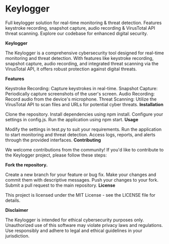 # Keylogger
Full keylogger solution for real-time monitoring &amp; threat detection. Features keystroke recording, snapshot capture, audio recording &amp; VirusTotal API threat scanning. Explore our codebase for enhanced digital security.

**Keylogger**

The Keylogger is a comprehensive cybersecurity tool designed for real-time monitoring and threat detection. With features like keystroke recording, snapshot capture, audio recording, and integrated threat scanning via the VirusTotal API, it offers robust protection against digital threats.

**Features**

Keystroke Recording: Capture keystrokes in real-time.
Snapshot Capture: Periodically capture screenshots of the user's screen.
Audio Recording: Record audio from the device's microphone.
Threat Scanning: Utilize the VirusTotal API to scan files and URLs for potential cyber threats.
**Installation**

Clone the repository.
Install dependencies using npm install.
Configure your settings in config.js.
Run the application using npm start.
**Usage**

Modify the settings in test.py to suit your requirements.
Run the application to start monitoring and threat detection.
Access logs, reports, and alerts through the provided interfaces.
**Contributing**

We welcome contributions from the community! If you'd like to contribute to the Keylogger project, please follow these steps:

**Fork the repository.**

Create a new branch for your feature or bug fix.
Make your changes and commit them with descriptive messages.
Push your changes to your fork.
Submit a pull request to the main repository.
**License**

This project is licensed under the MIT License - see the LICENSE file for details.

**Disclaimer**

The Keylogger is intended for ethical cybersecurity purposes only. Unauthorized use of this software may violate privacy laws and regulations. Use responsibly and adhere to legal and ethical guidelines in your jurisdiction.

